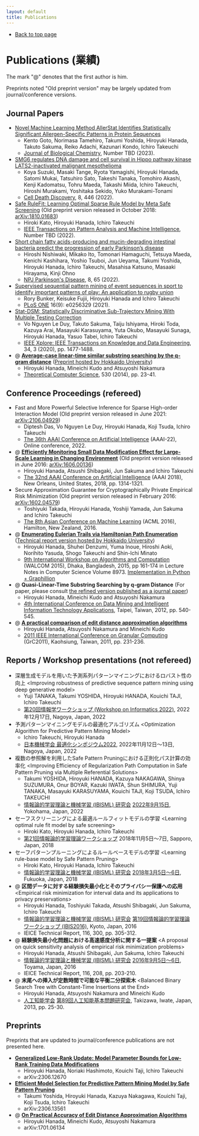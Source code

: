 ```yaml
---
layout: default
title: Publications
---
```


-   [Back to top page](../)

# Publications (業績)

The mark &quot;@&quot; denotes that the first author is him.

Preprints noted &quot;Old preprint version&quot; may be largely updated from journal/conference versions.

## Journal Papers

-   [Novel Machine Learning Method AllerStat Identifies Statistically Significant Allergen-Specific Patterns in Protein Sequences](https://www.sciencedirect.com/science/article/pii/S0021925823017611)
    -   Kento Goto, Norimasa Tamehiro, Takumi Yoshida, Hiroyuki Hanada, Takuto Sakuma, Reiko Adachi, Kazunari Kondo, Ichiro Takeuchi
    -   [Journal of Biological Chemistry](https://www.sciencedirect.com/journal/journal-of-biological-chemistry), Number TBD (2023).
-   [SMG6 regulates DNA damage and cell survival in Hippo pathway kinase LATS2-inactivated malignant mesothelioma](https://www.nature.com/articles/s41420-022-01232-w)
    -   Koya Suzuki, Masaki Tange, Ryota Yamagishi, Hiroyuki Hanada, Satomi Mukai, Tatsuhiro Sato, Takeshi Tanaka, Tomohiro Akashi, Kenji Kadomatsu, Tohru Maeda, Takashi Miida, Ichiro Takeuchi, Hiroshi Murakami, Yoshitaka Sekido, Yuko Murakami-Tonami
    -   [Cell Death Discovery](https://www.nature.com/cddiscovery/), 8, 446 (2022).
-   [Safe RuleFit: Learning Optimal Sparse Rule Model by Meta Safe Screening](https://ieeexplore.ieee.org/document/9762967) (Old preprint version released in October 2018: [arXiv:1810.01683](https://arxiv.org/abs/1810.01683))
    -   Hiroki Kato, Hiroyuki Hanada, Ichiro Takeuchi
    -   [IEEE Transactions on Pattern Analysis and Machine Intelligence](https://ieeexplore.ieee.org/xpl/RecentIssue.jsp?punumber=34), Number TBD (2022).
-   [Short chain fatty acids-producing and mucin-degrading intestinal bacteria predict the progression of early Parkinson’s disease](https://www.nature.com/articles/s41531-022-00328-5)
    -   Hiroshi Nishiwaki, Mikako Ito, Tomonari Hamaguchi, Tetsuya Maeda, Kenichi Kashihara, Yoshio Tsuboi, Jun Ueyama, Takumi Yoshida, Hiroyuki Hanada, Ichiro Takeuchi, Masahisa Katsuno, Masaaki Hirayama, Kinji Ohno
    -   [NPJ Parkinson's Disease](https://www.nature.com/npjparkd/), 8, 65 (2022).
-   [Supervised sequential pattern mining of event sequences in sport to identify important patterns of play: An application to rugby union](https://journals.plos.org/plosone/article?id=10.1371/journal.pone.0256329)
    -   Rory Bunker, Keisuke Fujii, Hiroyuki Hanada and Ichiro Takeuchi
    -   [PLoS ONE](https://journals.plos.org/plosone/) 16(9): e0256329 (2021).
-   [Stat-DSM: Statistically Discriminative Sub-Trajectory Mining With Multiple Testing Correction](https://ieeexplore.ieee.org/document/9093199)
    -   Vo Nguyen Le Duy, Takuto Sakuma, Taiju Ishiyama, Hiroki Toda, Kazuya Arai, Masayuki Karasuyama, Yuta Okubo, Masayuki Sunaga, Hiroyuki Hanada, Yasuo Tabei, Ichiro Takeuchi
    -   [IEEE Xplore: IEEE Transactions on Knowledge and Data Engineering](https://ieeexplore.ieee.org/xpl/RecentIssue.jsp?punumber=69), 34, 3 (2020), pp. 1477-1488.
-   @ **[Average-case linear-time similar substring searching by the q-gram distance](http://dx.doi.org/10.1016/j.tcs.2014.02.022)** ([Preprint hosted by Hokkaido University](http://eprints.lib.hokudai.ac.jp/dspace/handle/2115/58429))
    -   Hiroyuki Hanada, Mineichi Kudo and Atsuyoshi Nakamura
    -   [Theoretical Computer Science](http://www.journals.elsevier.com/theoretical-computer-science/), 530 (2014), pp. 23-41.

## Conference Proceedings (refereed)

-   Fast and More Powerful Selective Inference for Sparse High-order Interaction Model (Old preprint version released in June 2021: [arXiv:2106.04929](https://arxiv.org/abs/2106.04929))
    -   Diptesh Das, Vo Nguyen Le Duy, Hiroyuki Hanada, Koji Tsuda, Ichiro Takeuchi
    -   [The 36th AAAI Conference on Artificial Intelligence](https://aaai.org/Conferences/AAAI-22/) (AAAI-22), Online conference, 2022.
-   @ **[Efficiently Monitoring Small Data Modification Effect for Large-Scale Learning in Changing Environment](https://www.aaai.org/ocs/index.php/AAAI/AAAI18/paper/view/16089)** (Old preprint version released in June 2016: [arXiv:1606.00136](https://arxiv.org/abs/1606.00136))
    -   Hiroyuki Hanada, Atsushi Shibagaki, Jun Sakuma and Ichiro Takeuchi
    -   [The 32nd AAAI Conference on Artificial Intelligence](https://aaai.org/Conferences/AAAI-18/) (AAAI 2018), New Orleans, United States, 2018, pp. 1314-1321.
-   Secure Approximation Guarantee for Cryptographically Private Empirical Risk Minimization (Old preprint version released in February 2016: [arXiv:1602.04579](http://arxiv.org/abs/1602.04579))
    -   Toshiyuki Takada, Hiroyuki Hanada, Yoshiji Yamada, Jun Sakuma and Ichiro Takeuchi
    -   [The 8th Asian Conference on Machine Learning](http://acml-conf.org/2016/) (ACML 2016), Hamilton, New Zealand, 2016.
-   @ **[Enumerating Eulerian Trails via Hamiltonian Path Enumeration](http://link.springer.com/chapter/10.1007/978-3-319-15612-5_15)** ([Technical report version hosted by Hokkaido University](http://www-alg.ist.hokudai.ac.jp/~thomas/TCSTR/tcstr_14_79/tcstr_14_79.pdf))
    -   Hiroyuki Hanada, Shuhei Denzumi, Yuma Inoue, Hiroshi Aoki, Norihito Yasuda, Shogo Takeuchi and Shin-Ichi Minato
    -   [9th International Workshop on Algorithms and Computation](http://www.buet.ac.bd/cse/walcom2015/) (WALCOM 2015), Dhaka, Bangladesh, 2015, pp 161-174 in Lecture Notes in Computer Science Volume 8973.
[Implementation in Python + Graphillion](https://github.com/hana-hiro/graphillion-trails)
-   @ **Quasi-Linear-Time Substring Searching by q-gram Distance** (For paper, please consult [the refined version published as a journal paper](http://eprints.lib.hokudai.ac.jp/dspace/handle/2115/58429))
    -   Hiroyuki Hanada, Mineichi Kudo and Atsuyoshi Nakamura
    -   [4th International Conference on Data Mining and Intelligent Information Technology Applications](http://www.aicit.org/icmia2012/home/index.html), Taipei, Taiwan, 2012, pp. 540-545.
-   @ **[A practical comparison of edit distance approximation algorithms](http://ieeexplore.ieee.org/xpl/articleDetails.jsp?reload=true&arnumber=6122599)**
    -   Hiroyuki Hanada, Atsuyoshi Nakamura and Mineichi Kudo
    -   [2011 IEEE International Conference on Granular Computing](http://grc2011.nuk.edu.tw/) (GrC2011), Kaohsiung, Taiwan, 2011, pp. 231-236.

## Reports / Workshop presentations (not refereed)

-   深層生成モデルを用いた予測系列パターンマイニングにおけるロバスト性の向上 &lt;Improving robustness of predictive sequence pattern mining using deep generative model&gt;
    -   Yuji TANAKA, Takumi YOSHIDA, Hiroyuki HANADA, Kouichi TAJI, Ichiro Takeuchi
    -   [第20回情報学ワークショップ (Workshop on Informatics 2022)](https://sites.google.com/view/winf2022/), 2022年12月17日, Nagoya, Japan, 2022
-   予測パターンマイニングモデルの最適化アルゴリズム &lt;Optimization Algorithm for Predictive Pattern Mining Model&gt;
    -   Ichiro Takeuchi, Hiroyuki Hanada
    -   [日本機械学会 最適化シンポジウム2022](https://www.jsme.or.jp/conference/optis2022/), 2022年11月12日～13日, Nagoya, Japan, 2022
-   複数の参照解を利用したSafe Pattern Pruningにおける正則化パス計算の効率化 &lt;Improving Efficiency of Regularization Path Computation in Safe Pattern Pruning via Multiple Referential Solutions&gt;
    -   Takumi YOSHIDA, Hiroyuki HANADA, Kazuya NAKAGAWA, Shinya SUZUMURA, Onur BOYAR, Kazuki IWATA, Shun SHIMURA, Yuji TANAKA, Masayuki KARASUYAMA, Kouichi TAJI, Koji TSUDA, Ichiro TAKEUCHI
    -   [情報論的学習理論と機械学習 (IBISML) 研究会](http://ibisml.org/) [2022年9月15日](https://ken.ieice.org/ken/program/index.php?tgs_regid=77b1d41466869cef9a2d42f53548115dbdfad4783fe2e7e9034019aadf45d79c&tgid=IEICE-IBISML), Yokohama, Japan, 2022
-   セーフスクリーニングによる最適ルールフィットモデルの学習 &lt;Learning optimal rule fit model by safe screening&gt;
    -   Hiroki Kato, Hiroyuki Hanada, Ichiro Takeuchi
    -   [第21回情報論的学習理論ワークショップ](http://ibisml.org/ibis2018/) 2018年11月5日～7日, Sapporo, Japan, 2018
-   セーフパターンプルーニングによるルールベースモデルの学習 &lt;Learning rule-base model by Safe Pattern Pruning&gt;
    -   Hiroki Kato, Hiroyuki Hanada, Ichiro Takeuchi
    -   [情報論的学習理論と機械学習 (IBISML) 研究会](http://ibisml.org/) [2018年3月5日～6日](http://www.ieice.org/ken/program/index.php?tgs_regid=e308876a78830ad9e1d02c5e019be8248c80e1d50c2e7c318176b86db7481f8d&tgid=IEICE-IBISML&lang=), Fukuoka, Japan, 2018
-   @ **区間データに対する経験損失最小化とそのプライバシー保護への応用** &lt;Empirical risk minimization for interval data and its applications to privacy preservations&gt;
    -   Hiroyuki Hanada, Toshiyuki Takada, Atsushi Shibagaki, Jun Sakuma, Ichiro Takeuchi
    -   [情報論的学習理論と機械学習 (IBISML) 研究会](http://ibisml.org/) [第19回情報論的学習理論ワークショップ (IBIS2016)](http://ibisml.org/ibis2016/), Kyoto, Japan, 2016
    -   IEICE Technical Report, 116, 300, pp. 305-312.
-   @ **経験損失最小化問題における高速感度分析に関する一提案** &lt;A proposal on quick sensitivity analysis of empirical risk minimization problems&gt;
    -   Hiroyuki Hanada, Atsushi Shibagaki, Jun Sakuma, Ichiro Takeuchi
    -   [情報論的学習理論と機械学習 (IBISML) 研究会](http://ibisml.org/) [2016年9月5日～6日](http://www.ieice.org/ken/program/index.php?tgs_regid=330de16df8113ecfb5276fcd2cb6c9fee0ec41dc9c5f37715f588e3e9d6d2106&tgid=IEICE-IBISML&lang=), Toyama, Japan, 2016
    -   IEICE Technical Report, 116, 208, pp. 203-210.
-   @ **末尾への挿入が定数時間で可能な平衡二分探索木** &lt;Balanced Binary Search Tree with Constant-Time Insertions at the End&gt;
    -   Hiroyuki Hanada, Atsuyoshi Nakamura and Mineichi Kudo
    -   [人工知能学会](http://www.ai-gakkai.or.jp/) [第89回人工知能基本問題研究会](http://www.donald.ai.kyutech.ac.jp/sigfpai/past/fpai89.html), Takizawa, Iwate, Japan, 2013, pp. 25-30.

## Preprints

Preprints that are updated to journal/conference publications are not presented here.

-   **[Generalized Low-Rank Update: Model Parameter Bounds for Low-Rank Training Data Modifications](https://arxiv.org/abs/2306.12670)**
    -   Hiroyuki Hanada, Noriaki Hashimoto, Kouichi Taji, Ichiro Takeuchi
    -   arXiv:2306.12670
-   **[Efficient Model Selection for Predictive Pattern Mining Model by Safe Pattern Pruning](https://arxiv.org/abs/2306.13561)**
    -   Takumi Yoshida, Hiroyuki Hanada, Kazuya Nakagawa, Kouichi Taji, Koji Tsuda, Ichiro Takeuchi
    -   arXiv:2306.13561
-   @ **[On Practical Accuracy of Edit Distance Approximation Algorithms](https://arxiv.org/abs/1701.06134)**
    -   Hiroyuki Hanada, Mineichi Kudo, Atsuyoshi Nakamura
    -   arXiv:1701.06134
